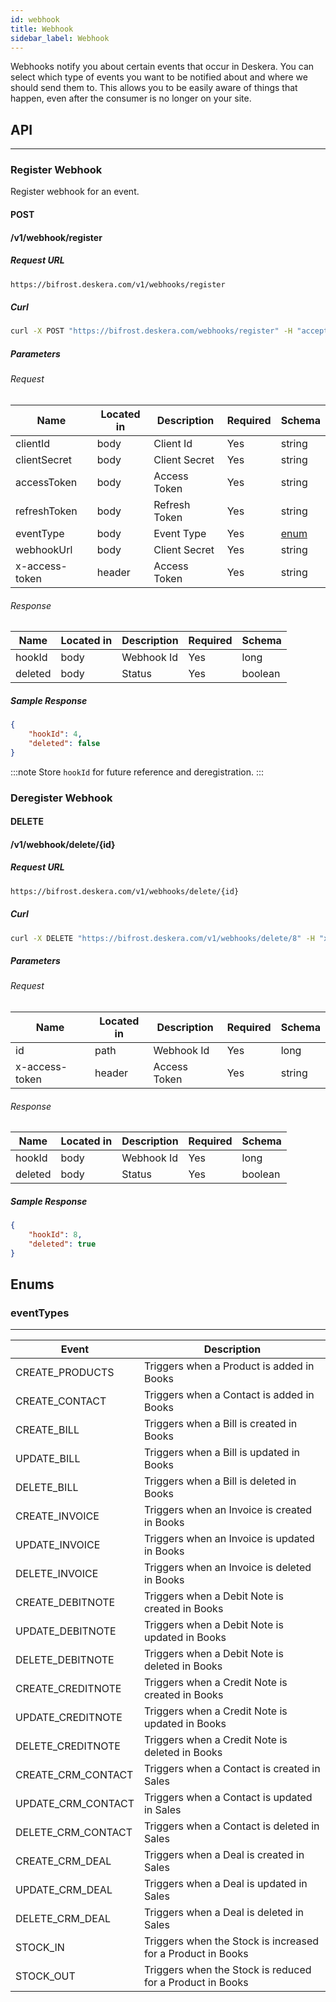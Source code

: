 ```yaml
---
id: webhook
title: Webhook
sidebar_label: Webhook
---
```

Webhooks notify you about certain events that occur in Deskera. You can select which type of events you want to be notified about and where we should send them to. This allows you to be easily aware of things that happen, even after the consumer is no longer on your site.

## API
---

### Register Webhook
Register webhook for an event.

#### POST
#### /v1/webhook/register
##### Request URL 

```bash
https://bifrost.deskera.com/v1/webhooks/register
```

##### Curl

```bash
curl -X POST "https://bifrost.deskera.com/webhooks/register" -H "accept: application/json" -H "x-access-token: sampleaccesstoken" -H "Content-Type: application/json" -d "{ \"clientId\" : \"cl_pub...\", \"clientSecret\" : \"cl_priv...\", \"accessToken\" : \"sampleaccesstoken\", \"refreshToken\" : \"samplerefreshtoken\", \"eventType\" : \"CREATE_PRODUCTS\", \"webhookUrl\" : \"samplewebhookurl\" }"
```

##### Parameters
###### Request


| Name | Located in | Description | Required | Schema |
| ---- | ---------- | ----------- | -------- | ---- |
| clientId | body | Client Id | Yes | string |
| clientSecret | body | Client Secret | Yes | string |
| accessToken | body | Access Token | Yes | string |
| refreshToken | body | Refresh Token | Yes | string |
| eventType | body | Event Type | Yes | [enum](#eventtype) |
| webhookUrl | body | Client Secret | Yes | string |
| x-access-token | header | Access Token | Yes | string |

###### Response
| Name | Located in | Description | Required | Schema |
| ---- | ---------- | ----------- | -------- | ---- |
| hookId | body | Webhook Id | Yes | long |
| deleted | body | Status | Yes | boolean |

##### Sample Response
```json
{
	"hookId": 4,
	"deleted": false
}
```

:::note
Store `hookId` for future reference and deregistration.
:::

### Deregister Webhook

#### DELETE
#### /v1/webhook/delete/{id}
##### Request URL 

```bash
https://bifrost.deskera.com/v1/webhooks/delete/{id}
```

##### Curl

```bash
curl -X DELETE "https://bifrost.deskera.com/v1/webhooks/delete/8" -H "x-access-token: sampleaccesstoken"
```

##### Parameters
###### Request
| Name | Located in | Description | Required | Schema |
| ---- | ---------- | ----------- | -------- | ---- |
| id | path | Webhook Id | Yes | long |
| x-access-token | header | Access Token | Yes | string |

###### Response
| Name | Located in | Description | Required | Schema |
| ---- | ---------- | ----------- | -------- | ---- |
| hookId | body | Webhook Id | Yes | long |
| deleted | body | Status | Yes | boolean |

##### Sample Response
```json
{
	"hookId": 8,
	"deleted": true
}
```

## Enums

### eventTypes
---
|  Event | Description |  
| - | - |
| CREATE_PRODUCTS | Triggers when a Product is added in Books |
| CREATE_CONTACT | Triggers when a Contact is added in Books |
| CREATE_BILL | Triggers when a Bill is created in Books |
| UPDATE_BILL | Triggers when a Bill is updated in Books |
| DELETE_BILL | Triggers when a Bill is deleted in Books |
| CREATE_INVOICE | Triggers when an Invoice is created in Books |
| UPDATE_INVOICE | Triggers when an Invoice is updated in Books |
| DELETE_INVOICE | Triggers when an Invoice is deleted in Books |
| CREATE_DEBITNOTE | Triggers when a Debit Note is created in Books |
| UPDATE_DEBITNOTE | Triggers when a Debit Note is updated in Books |
| DELETE_DEBITNOTE | Triggers when a Debit Note is deleted in Books |
| CREATE_CREDITNOTE | Triggers when a Credit Note is created in Books |
| UPDATE_CREDITNOTE | Triggers when a Credit Note is updated in Books |
| DELETE_CREDITNOTE | Triggers when a Credit Note is deleted in Books |
| CREATE_CRM_CONTACT | Triggers when a Contact is created in Sales |
| UPDATE_CRM_CONTACT | Triggers when a Contact is updated in Sales |
| DELETE_CRM_CONTACT | Triggers when a Contact is deleted in Sales |
| CREATE_CRM_DEAL | Triggers when a Deal is created in Sales |
| UPDATE_CRM_DEAL | Triggers when a Deal is updated in Sales |
| DELETE_CRM_DEAL | Triggers when a Deal is deleted in Sales |
| STOCK_IN | Triggers when the Stock is increased for a Product in Books |
| STOCK_OUT | Triggers when the Stock is reduced for a Product in Books |


